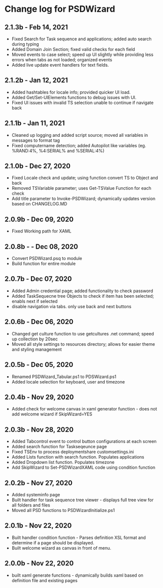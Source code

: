 # Change log for PSDWizard


## 2.1.3b - Feb 14, 2021

- Fixed Search for Task sequence and applications; added auto search during typing
- Added Domain Join Section; fixed valid checks for each field
- Moved events to case select; speed up UI slightly while providing less errors when tabs as not loaded; organized events
- Added live update event handlers for text fields.

## 2.1.2b - Jan 12, 2021

- Added hashtables for locale info; provided quicker UI load.
- Added Get/Set-UIElements functions to debug issues with UI.
- Fixed UI issues with invalid TS selection unable to continue if navigate back

## 2.1.1b - Jan 11, 2021

- Cleaned up logging and added script source; moved all variables in messages to format tag
- Fixed computername detection; added Autopilot like variables (eg. %RAND:4%, %4:SERIAL% and %SERIAL:4%)

## 2.1.0b - Dec 27, 2020

- Fixed Locale check and update; using function convert TS to Object and back
- Removed TSVariable parameter; uses Get-TSValue Function for each check
- Add title parameter to Invoke-PSDWizard; dynamically updates version based on CHANGELOG.MD

## 2.0.9b - Dec 09, 2020

- Fixed Working path for XAML

## 2.0.8b -  - Dec 08, 2020

- Convert PSDWizard.psq to module
- Build function for entire module

## 2.0.7b - Dec 07, 2020

- Added Admin credential page; added functionality to check password
- Added TaskSequecne tree Objects to check if item has been selected; enabls next if selected
- disable navigation via tabs. only use back and next buttons

## 2.0.6b - Dec 06, 2020

- Changed get culture function to use getcultures .net command; speed up collection by 20sec
- Moved all style settings to resources directory; allows for easier theme and styling management

## 2.0.5b - Dec 05, 2020

- Renamed PSDWizard_Tabular.ps1 to PDSWizard.ps1
- Added locale selection for keyboard, user and timezone

## 2.0.4b - Nov 29, 2020

- Added check for welcome canvas in xaml generator function - does not add welcome wizard if SkipWizard=YES

## 2.0.3b - Nov 28, 2020

- Added Tabcontrol event to control button configurations at each screen
- Added search function for Taskseqeunce page
- Fixed TSEnv to process deploymentshare customsettings.ini
- Added Lists function with search function. Populates applications
- Added Dropdown list function. Populates timezone
- Add SkipWizard to Set-PSDWizardXAML code using condition function

## 2.0.2b - Nov 27, 2020

- Added systeminfo page
- Built handler for task sequence tree viewer - displays full tree view for all folders and files
- Moved all PSD functions to PSDWizardInitialize.ps1

## 2.0.1b - Nov 22, 2020

- Built handler condition function - Parses definition XSL format and determine if a page should be displayed.
- Built welcome wizard as canvas in front of menu.

## 2.0.0b - Nov 22, 2020

- built xaml generate functions - dynamically builds xaml based on definition file and existing pages